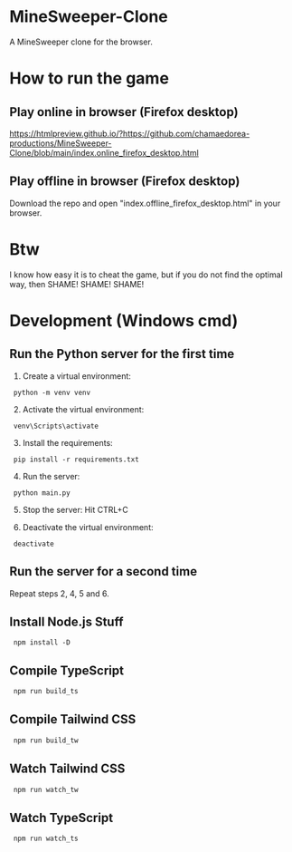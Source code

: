 # MineSweeper-Clone 
 A MineSweeper clone for the browser. 
# How to run the game 
## Play online in browser (Firefox desktop) 
 https://htmlpreview.github.io/?https://github.com/chamaedorea-productions/MineSweeper-Clone/blob/main/index.online_firefox_desktop.html 
## Play offline in browser (Firefox desktop) 
 Download the repo and open "index.offline_firefox_desktop.html" in your browser. 
# Btw 
 I know how easy it is to cheat the game, but if you do not find the optimal way, then SHAME! SHAME! SHAME! 

# Development (Windows cmd)

 ## Run the Python server for the first time

  1. Create a virtual environment:
   ```shell
    python -m venv venv
   ```

  2. Activate the virtual environment:
   ```shell
    venv\Scripts\activate
   ```

  3. Install the requirements:
   ```shell
    pip install -r requirements.txt
   ```

  4. Run the server:
   ```shell
    python main.py
   ```

  5. Stop the server:
   Hit CTRL+C

  6. Deactivate the virtual environment:
   ```shell
    deactivate
   ```

 ## Run the server for a second time
  Repeat steps 2, 4, 5 and 6.

 ## Install Node.js Stuff
  ```shell
   npm install -D
  ```

 ## Compile TypeScript 
  ```sh
   npm run build_ts
  ``` 

 ## Compile Tailwind CSS
  ```sh
   npm run build_tw
  ```

 ## Watch Tailwind CSS
 ```sh
  npm run watch_tw
 ```

 ## Watch TypeScript
 ```sh
  npm run watch_ts
 ```

